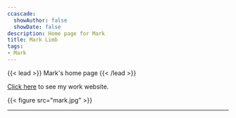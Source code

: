 ```yaml
---
ccascade:
  showAuthor: false
  showDate: false
description: Home page for Mark
title: Mark Limb
tags:
- Mark
---
```


{{< lead >}}
Mark's home page
{{< /lead >}}

[Click here](https://mlpd.com.au) to see my work website.

{{< figure src="mark.jpg" >}}



---
